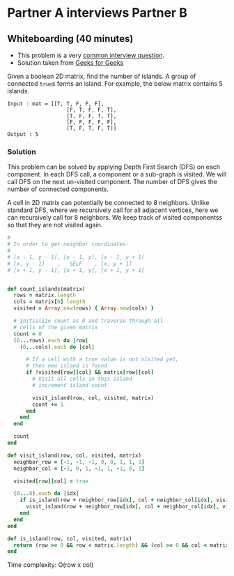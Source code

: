 # Partner A interviews Partner B

## Whiteboarding (40 minutes)
* This problem is a very [common interview question](https://www.glassdoor.com/Interview/Find-Island-in-matrix-QTN_2143992.htm).
* Solution taken from [Geeks for Geeks](http://www.geeksforgeeks.org/find-number-of-islands/)

Given a boolean 2D matrix, find the number of islands. A group of connected `true`s forms an island. For example, the below matrix contains 5 islands.

```
Input : mat = [[T, T, F, F, F],
                   [F, T, F, F, T],
                   [T, F, F, T, T],
                   [F, F, F, F, F],
                   [T, F, T, F, T]]
Output : 5
```

### Solution

This problem can be solved by applying Depth First Search (DFS) on each component. 
In each DFS call, a component or a sub-graph is visited. We will call DFS
on the next un-visited component. The number of DFS gives the number of connected
components.

A cell in 2D matrix can potentially be connected to 8 neighbors. Unlike standard
DFS, where we recursively call for all adjacent vertices, here we can recursively
call for 8 neighbors. We keep track of visited componentss so that they are 
not visited again.


```ruby
# 
# In order to get neighbor coordinates:
#
# [x - 1, y - 1], [x - 1, y], [x - 1, y + 1]
# [x, y - 1]    ,   SELF    , [x, y + 1]
# [x + 1, y - 1], [x + 1, y], [x + 1, y + 1]


def count_islands(matrix)
  rows = matrix.length
  cols = matrix[0].length
  visited = Array.new(rows) { Array.new(cols) }

  # Initialize count as 0 and traverse through all 
  # cells of the given matrix 
  count = 0 
  (0...rows).each do |row|
    (0...cols).each do |col|

      # If a cell with a true value is not visited yet,
      # then new island is found
      if !visited[row][col] && matrix[row][col] 
        # Visit all cells in this island
        # increment island count

        visit_island(row, col, visited, matrix)
        count += 1
      end
    end
  end

  count 
end

def visit_island(row, col, visited, matrix)
  neighbor_row = [-1, -1, -1, 0, 0, 1, 1, 1]
  neighbor_col = [-1, 0, 1, -1, 1, -1, 0, 1]

  visited[row][col] = true 

  (0...8).each do |idx|
    if is_island(row + neighbor_row[idx], col + neighbor_col[idx], visited, matrix)
      visit_island(row + neighbor_row[idx], col + neighbor_col[idx], visited, matrix)
    end
  end
end

def is_island(row, col, visited, matrix)
  return (row >= 0 && row < matrix.length) && (col >= 0 && col < matrix[0].length) && (matrix[row][col] && !visited[row][col])
end

```

Time complexity: O(row x col)

